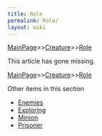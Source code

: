 ```yaml
---
title: Role
permalink: Role/
layout: wiki
---
```


[MainPage](/keeperrl_wiki/ "wikilink")>>[Creature](/keeperrl_wiki/Creature_Guide "wikilink")>>[Role](/keeperrl_wiki/Role "wikilink")

This article has gone missing.

[MainPage](/keeperrl_wiki/ "wikilink")>>[Creature](/keeperrl_wiki/Creature_Guide "wikilink")>>[Role](/keeperrl_wiki/Role "wikilink")

Other items in this section
-    [Enemies](/keeperrl_wiki/Enemies "wikilink")
-    [Exploring](/keeperrl_wiki/Exploring "wikilink")
-    [Minion](/keeperrl_wiki/Minion "wikilink")
-    [Prisoner](/keeperrl_wiki/Prisoner "wikilink")
